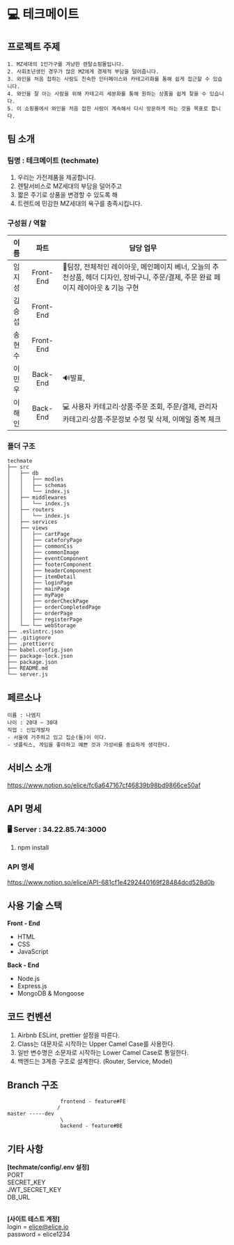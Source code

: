 # 💻 테크메이트


## 프로젝트 주제

```
1. MZ세대의 1인가구를 겨냥한 렌탈쇼핑몰입니다.
2. 사회초년생인 경우가 많은 MZ에게 경제적 부담을 덜어줍니다.
3. 와인을 처음 접하는 사람도 친숙한 인터페이스와 카테고리화를 통해 쉽게 접근할 수 있습니다.
4. 와인을 잘 아는 사람을 위해 카테고리 세분화를 통해 원하는 상품을 쉽게 찾을 수 있습니다.
5. 이 쇼핑몰에서 와인을 처음 접한 사람이 계속해서 다시 방문하게 하는 것을 목표로 합니다.
```

## 팀 소개

### **팀명 : 테크메이트 (techmate)**

1. 우리는 가전제품을 제공합니다.
2. 렌탈서비스로 MZ세대의 부담을 덜어주고
3. 짧은 주기로 상품을 변경할 수 있도록 해
4. 트렌트에 민감한 MZ세대의 욕구를 충족시킵니다.

### 구성원 / 역할

|  이름  |   파트   | 담당 업무                                                                                                                                                            |
| :----: | :-------: | -------------------------------------------------------------------------------------------------------------------------------------------------------------------- |
| 임지성 | Front-End | 👑팀장, 전체적인 레이아웃, 메인페이지 베너, 오늘의 추천상품, 헤더 디자인, 장바구니, 주문/결제, 주문 완료 페이지 레이아웃 & 기능 구현 |
| 김승섭 | Front-End | | 메인페이지 헤더 및 메인 카테고리, 카테고리 페이지, 사용자 정보 조회, 주문 조회 페이지
| 송현수 | Front-End | | 💻 사용자 상품 페이지, 회원가입, 로그인 페이지, 메인페이지 푸터 레이아웃 및 기능 구현 
| 이민우 | Back-End | 🔊발표, |
| 이해인 | Back-End | 💻 사용자 카테고리·상품·주문 조회, 주문/결제, 관리자 카테고리·상품·주문정보 수정 및 삭제, 이메일 중복 체크 |

### 폴더 구조

```
techmate
├── src   
│   ├── db
│   │   ├── modles
│   │   ├── schemas
│   │   └── index.js
│   ├── middlewares
│   │   └── index.js
│   ├── routers
│   │   └── index.js
│   ├── services
│   ├── views
│   │   ├── cartPage
│   │   ├── cateforyPage
│   │   ├── commonCss
│   │   ├── commonImage
│   │   ├── eventComponent
│   │   ├── footerComponent
│   │   ├── headerComponent
│   │   ├── itemDetail
│   │   ├── loginPage
│   │   ├── mainPage
│   │   ├── myPage
│   │   ├── orderCheckPage
│   │   ├── orderCompletedPage
│   │   ├── orderPage
│   │   ├── registerPage
│   └── └── webStorage
├── .eslintrc.json
├── .gitignore
├── .prettierrc
├── babel.config.json
├── package-lock.json
├── package.json
├── README.md
└── server.js

```

## 페르소나

```
이름 : 나엠지
나이 : 20대 ~ 30대
직업 : 신입개발자
- 서울에 거주하고 있고 집순(돌)이 이다.
- 넷플릭스, 게임을 좋아하고 예쁜 것과 가성비를 중요하게 생각한다.
```

## 서비스 소개

https://www.notion.so/elice/fc6a647167cf46839b98bd9866ce50af
<br>

## API 명세

### 🖥️ Server : 34.22.85.74:3000

1. npm install

### API 명세

https://www.notion.so/elice/API-681cf1e4292440169f28484dcd528d0b
<br>

## 사용 기술 스택

**Front - End**

- HTML
- CSS
- JavaScript

**Back - End**

- Node.js
- Express.js
- MongoDB & Mongoose

## 코드 컨벤션

1. Airbnb ESLint, prettier 설정을 따른다.
2. Class는 대문자로 시작하는 Upper Camel Case를 사용한다.
3. 일반 변수명은 소문자로 시작하는 Lower Camel Case로 통일한다.
4. 백엔드는 3계층 구조로 설계한다. (Router, Service, Model)

## Branch 구조

```
                 frontend - feature#FE
                /
master -----dev
                 \
                 backend - feature#BE
```

## 기타 사항
**[techmate/config/.env 설정]**<br>
PORT<br>
SECRET_KEY<br>
JWT_SECRET_KEY<br>
DB_URL<br>
<br>

**[사이트 테스트 계정]**<br>
login = elice@elice.io<br>
password = elice1234<br>
<br>
